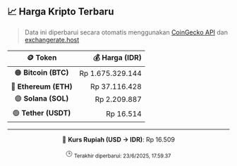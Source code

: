 

<!-- HARGA_KRIPTO -->
## 📈 Harga Kripto Terbaru

> Data ini diperbarui secara otomatis menggunakan [CoinGecko API](https://www.coingecko.com/) dan [exchangerate.host](https://exchangerate.host/)

<div align="center">

| 🪙 Token | 💰 Harga (IDR) |
|:------:|---------------:|
| 🟠 **Bitcoin (BTC)**   | Rp 1.675.329.144 |
| 🔵 **Ethereum (ETH)**  | Rp 37.116.428 |
| 🟣 **Solana (SOL)**    | Rp 2.209.887 |
| 🟢 **Tether (USDT)**   | Rp 16.514 |

---

💱 **Kurs Rupiah (USD → IDR)**: Rp 16.509

🕒 <sub>Terakhir diperbarui: 23/6/2025, 17.59.37</sub>

</div>
<!-- /HARGA_KRIPTO -->